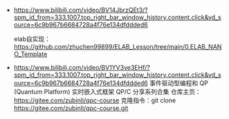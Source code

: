 * https://www.bilibili.com/video/BV14JbrzQEt3/?spm_id_from=333.1007.top_right_bar_window_history.content.click&vd_source=6c9b967b6684728a4f76e134dfddded6


  elab自实现：https://github.com/zhuchen99899/ELAB_Lesson/tree/main/0.ELAB_NANO_Template

* https://www.bilibili.com/video/BV1YV3ve3EHf/?spm_id_from=333.1007.top_right_bar_window_history.content.click&vd_source=6c9b967b6684728a4f76e134dfddded6
事件驱动型编程和 QP (Quantum Platform) 实时嵌入式框架 QP/C 分享系列合集
仓库主页：https://gitee.com/zubinli/qpc-course
克隆指令：git clone https://gitee.com/zubinli/qpc-course.git
